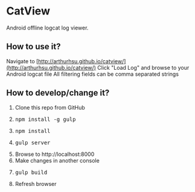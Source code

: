 # CatView

Android offline logcat log viewer.

## How to use it?

Navigate to [http://arthurhsu.github.io/catview/](http://arthurhsu.github.io/catview/)
Click "Load Log" and browse to your Android logcat file
All filtering fields can be comma separated strings

## How to develop/change it?

1. Clone this repo from GitHub
2. <pre>npm install -g gulp</pre>
3. <pre>npm install</pre>
4. <pre>gulp server</pre>
5. Browse to http://localhost:8000
6. Make changes in another console
7. <pre>gulp build</pre>
8. Refresh browser
